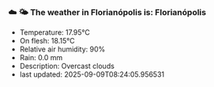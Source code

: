### ☁️ 🌤️  The weather in Florianópolis is: Florianópolis

- Temperature: 17.95°C
- On flesh: 18.15°C
- Relative air humidity: 90%
- Rain: 0.0 mm
- Description: Overcast clouds
- last updated: 2025-09-09T08:24:05.956531
